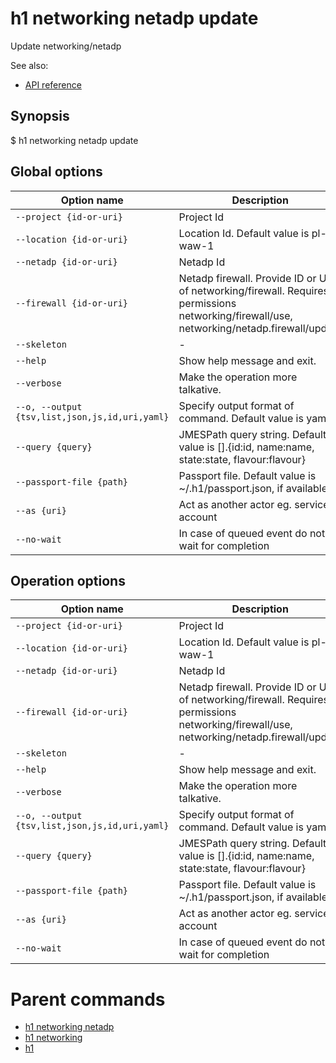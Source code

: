 
# h1 networking netadp update

Update networking/netadp

See also:

* [API reference](https://api.hyperone.com/v2/docs#operation/networking_project_netadp_update)

## Synopsis

$ h1 networking netadp update <options>

## Global options

| Option name                                        | Description                                                                                                                                |
| -------------------------------------------------- | ------------------------------------------------------------------------------------------------------------------------------------------ |
| ```--project {id-or-uri}```                        | Project Id                                                                                                                                 |
| ```--location {id-or-uri}```                       | Location Id. Default value is pl-waw-1                                                                                                     |
| ```--netadp {id-or-uri}```                         | Netadp Id                                                                                                                                  |
| ```--firewall {id-or-uri}```                       | Netadp firewall. Provide ID or URI of networking/firewall. Requires permissions networking/firewall/use, networking/netadp.firewall/update |
| ```--skeleton```                                   | -                                                                                                                                          |
| ```--help```                                       | Show help message and exit.                                                                                                                |
| ```--verbose```                                    | Make the operation more talkative.                                                                                                         |
| ```--o, --output {tsv,list,json,js,id,uri,yaml}``` | Specify output format of command. Default value is yaml                                                                                    |
| ```--query {query}```                              | JMESPath query string. Default value is [].\{id:id, name:name, state:state, flavour:flavour\}                                              |
| ```--passport-file {path}```                       | Passport file. Default value is ~/.h1/passport.json, if available.                                                                         |
| ```--as {uri}```                                   | Act as another actor eg. service account                                                                                                   |
| ```--no-wait```                                    | In case of queued event do not wait for completion                                                                                         |

## Operation options

| Option name                                        | Description                                                                                                                                |
| -------------------------------------------------- | ------------------------------------------------------------------------------------------------------------------------------------------ |
| ```--project {id-or-uri}```                        | Project Id                                                                                                                                 |
| ```--location {id-or-uri}```                       | Location Id. Default value is pl-waw-1                                                                                                     |
| ```--netadp {id-or-uri}```                         | Netadp Id                                                                                                                                  |
| ```--firewall {id-or-uri}```                       | Netadp firewall. Provide ID or URI of networking/firewall. Requires permissions networking/firewall/use, networking/netadp.firewall/update |
| ```--skeleton```                                   | -                                                                                                                                          |
| ```--help```                                       | Show help message and exit.                                                                                                                |
| ```--verbose```                                    | Make the operation more talkative.                                                                                                         |
| ```--o, --output {tsv,list,json,js,id,uri,yaml}``` | Specify output format of command. Default value is yaml                                                                                    |
| ```--query {query}```                              | JMESPath query string. Default value is [].\{id:id, name:name, state:state, flavour:flavour\}                                              |
| ```--passport-file {path}```                       | Passport file. Default value is ~/.h1/passport.json, if available.                                                                         |
| ```--as {uri}```                                   | Act as another actor eg. service account                                                                                                   |
| ```--no-wait```                                    | In case of queued event do not wait for completion                                                                                         |

# Parent commands

* [h1 networking netadp](./../README.md)
* [h1 networking](./../../README.md)
* [h1](./../../../README.md)
